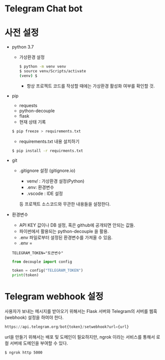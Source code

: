 # Telegram Chat bot

# 사전 설정

- python 3.7

  - 가상환경 설정

    ```bash
    $ python -m venv venv
    $ source venv/Scripts/activate
    (venv) $
    ```

    - 항상 프로젝트 코드를 작성할 때에는 가상환경 활성화 여부를 확인할 것.



- pip

  - requests
  - python-decouple
  - flask
  - 현재 상태 기록

  ```bash
  $ pip freeze > requirements.txt
  ```

  - requirements.txt 내용 설치하기

  ```bash
  $ pip install -r requirments.txt
  ```

  



- git

  - .gitignore 설정 (gitignore.io)

    - venv/ : 가상환경 설정(Python)
    - .env: 환경변수
    - .vscode : IDE 설정

    등 프로젝트 소스코드와 무관한 내용들을 설정한다.

- 환경변수

  - API KEY 값이나 DB 설정, 혹은 github에 공개되면 안되는 값들.
  - 파이썬에서 활용되는 python-decouple 을 활용.
  - .env 파일로부터 설정된 환경변수를 가져올 수 있음.
  - .env = 

  ```
  TELEGRAM_TOKEN="토큰변수"
  ```

  

  ```python
  from decouple import config
  
  token = config("TELEGRAM_TOKEN")
  print(token)
  ```

  

# Telegram webhook 설정

사용자가 보내는 메시지를 받아오기 위해서는 Flask 서버와 Telegram의 서버를 웹훅(webhook) 설정을 하여야 한다.

```python
https://api.telegram.org/bot{token}/setwebhook?url={url}
```

url을 만들기 위해서는 배포 및 도메인이 필요하지만, ngrok 이라는 서비스를 통해서 로컬 서버에 도메인을 부여할 수 있다.

```bash
$ ngrok http 5000
```

